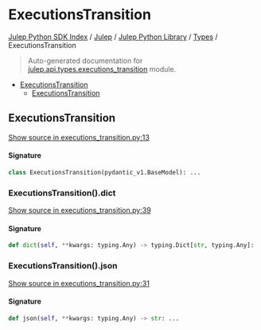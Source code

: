 # ExecutionsTransition

[Julep Python SDK Index](../../../README.md#julep-python-sdk-index) / [Julep](../../index.md#julep) / [Julep Python Library](../index.md#julep-python-library) / [Types](./index.md#types) / ExecutionsTransition

> Auto-generated documentation for [julep.api.types.executions_transition](../../../../../../../julep/api/types/executions_transition.py) module.

- [ExecutionsTransition](#executionstransition)
  - [ExecutionsTransition](#executionstransition-1)

## ExecutionsTransition

[Show source in executions_transition.py:13](../../../../../../../julep/api/types/executions_transition.py#L13)

#### Signature

```python
class ExecutionsTransition(pydantic_v1.BaseModel): ...
```

### ExecutionsTransition().dict

[Show source in executions_transition.py:39](../../../../../../../julep/api/types/executions_transition.py#L39)

#### Signature

```python
def dict(self, **kwargs: typing.Any) -> typing.Dict[str, typing.Any]: ...
```

### ExecutionsTransition().json

[Show source in executions_transition.py:31](../../../../../../../julep/api/types/executions_transition.py#L31)

#### Signature

```python
def json(self, **kwargs: typing.Any) -> str: ...
```